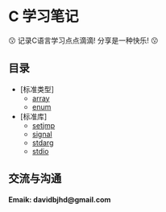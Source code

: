 # C 学习笔记 
:kissing: 记录C语言学习点点滴滴! 分享是一种快乐! :kissing:

## 目录
- [标准类型]
    - [array](c学习笔记/array)
    - [enum](c学习笔记/enum)
- [标准库]
    - [setjmp](c标准库学习笔记/setjmp)
    - [signal](c标准库学习笔记/signal)
    - [stdarg](c标准库学习笔记/stdarg)
    - [stdio](c标准库学习笔记/stdio)

## 交流与沟通
<H4>Emaik: davidbjhd@gmail.com</H4> 
